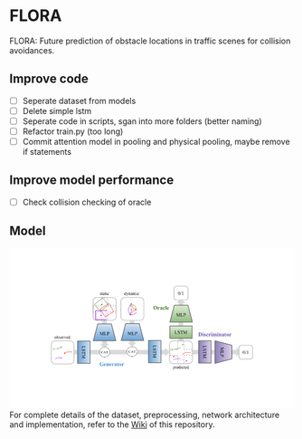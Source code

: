 # FLORA

FLORA: Future prediction of obstacle locations in traffic scenes for collision avoidances.

## Improve code
- [ ] Seperate dataset from models
- [ ] Delete simple lstm
- [ ] Seperate code in scripts, sgan into more folders (better naming)
- [ ] Refactor train.py (too long)
- [ ] Commit attention model in pooling and physical pooling, maybe remove if statements

## Improve model performance
- [ ] Check collision checking of oracle

## Model 
![safeGAN](images/architecture.png)
For complete details of the dataset, preprocessing, network architecture and implementation, refer to the [Wiki](https://github.com/tessavdheiden/FLORA/wiki) of this repository.
